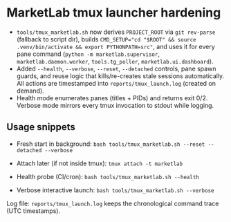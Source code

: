 # MarketLab tmux launcher hardening

- `tools/tmux_marketlab.sh` now derives `PROJECT_ROOT` via `git rev-parse` (fallback to script dir), builds `CMD_SETUP="cd "$ROOT" && source .venv/bin/activate && export PYTHONPATH=src"`, and uses it for every pane command (`python -m marketlab.supervisor`, `marketlab.daemon.worker`, `tools.tg_poller`, `marketlab.ui.dashboard`).
- Added `--health`, `--verbose`, `--reset`, `--detached` controls, pane spawn guards, and reuse logic that kills/re-creates stale sessions automatically. All actions are timestamped into `reports/tmux_launch.log` (created on demand).
- Health mode enumerates panes (titles + PIDs) and returns exit 0/2. Verbose mode mirrors every tmux invocation to stdout while logging.

## Usage snippets

- Fresh start in background:
  `bash tools/tmux_marketlab.sh --reset --detached --verbose`

- Attach later (if not inside tmux):
  `tmux attach -t marketlab`

- Health probe (CI/cron):
  `bash tools/tmux_marketlab.sh --health`

- Verbose interactive launch:
  `bash tools/tmux_marketlab.sh --verbose`

Log file: `reports/tmux_launch.log` keeps the chronological command trace (UTC timestamps).
